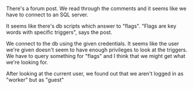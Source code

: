 There's a forum post. We read through the comments and it seems like we have to connect to an SQL server.

It seems like there's db scripts which answer to "flags". "Flags are key words with specific triggers", says the post.

We connect to the db using the given credentials. It seems like the user we're given doesn't seem to have enough privileges to look at the triggers. We have to query something for "flags" and I think that we might get what we're looking for.

After looking at the current user, we found out that we aren't logged in as "worker" but as "guest"
